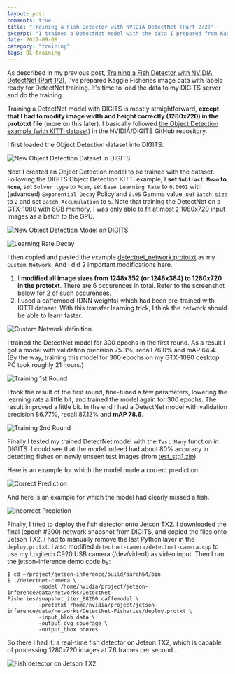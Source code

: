 ```yaml
---
layout: post
comments: true
title: "Training a Fish Detector with NVIDIA DetectNet (Part 2/2)"
excerpt: "I trained a DetectNet model with the data I prepared from Kaggle's 'The Nature Conservancy Fisheries Monitoring' dataset. Here's the list of steps I employed for the training, as well as a brief discussion about the result."
date: 2017-09-08
category: "training"
tags: DL training
---
```


As described in my previous post, [Training a Fish Detector with NVIDIA DetectNet (Part 1/2)](https://jkjung-avt.github.io/fisheries-dataset/), I've prepared Kaggle Fisheries image data with labels ready for DetectNet training. It's time to load the data to my DIGITS server and do the training.

Training a DetectNet model with DIGITS is mostly straightforward, **except that I had to modify image width and height correctly (1280x720) in the prototxt file** (more on this later). I basically followed [the Object Detection example (with KITTI dataset)](https://github.com/NVIDIA/DIGITS/tree/master/examples/object-detection) in the NVIDIA/DIGITS GitHub repository.

I first loaded the Object Detection dataset into DIGITS.

![New Object Detection Dataset in DIGITS](/assets/2017-09-08-detectnet-training/new-dataset.png)

Next I created an Object Detection model to be trained with the dataset. Following the DIGITS Object Detection KITTI example, I **set `Subtract Mean` to `None`**, set `Solver type` to `Adam`, set `Base Learning Rate` to `0.0001` with (advanced) `Exponential Decay` Policy and `0.95` Gamma value, set `Batch size` to `2` and set `Batch Accumulation` to `5`. Note that training the DetectNet on a GTX-1080 with 8GB memory, I was only able to fit at most `2` 1080x720 input images as a batch to the GPU.

![New Object Detection Model on DIGITS](/assets/2017-09-08-detectnet-training/new-model.png)

![Learning Rate Decay](/assets/2017-09-08-detectnet-training/lr-decay.png)

I then copied and pasted the example [detectnet_network.prototxt](https://raw.githubusercontent.com/NVIDIA/caffe/caffe-0.15/examples/kitti/detectnet_network.prototxt) as my `Custom Network`. And I did 2 important modifications here.

1. I **modified all image sizes from 1248x352 (or 1248x384) to 1280x720 in the prototxt**. There are 6 occurences in total. Refer to the screenshot below for 2 of such occurences.
2. I used a caffemodel (DNN weights) which had been pre-trained with KITTI dataset. With this transfer learning trick, I think the network should be able to learn faster.

![Custom Network definition](/assets/2017-09-08-detectnet-training/custom-network.png)

I trained the DetectNet model for 300 epochs in the first round. As a result I got a model with validation precision 75.3%, recall 76.0% and mAP 64.4. (By the way, training this model for 300 epochs on my GTX-1080 desktop PC took roughly 21 hours.)

![Training 1st Round](/assets/2017-09-08-detectnet-training/training-1st-round.png)

I took the result of the first round, fine-tuned a few parameters, lowering the learning rate a little bit, and trained the model again for 300 epochs. The result improved a little bit. In the end I had a DetectNet model with validation precision 86.77%, recall 87.12% and **mAP 78.6**.

![Training 2nd Round](/assets/2017-09-08-detectnet-training/training-2nd-round.png)

Finally I tested my trained DetectNet model with the `Test Many` function in DIGITS. I could see that the model indeed had about 80% accuracy in detecting fishes on newly unseen test images (from [test_stg1.zip](https://www.kaggle.com/c/the-nature-conservancy-fisheries-monitoring/data)).

Here is an example for which the model made a correct prediction.

![Correct Prediction](/assets/2017-09-08-detectnet-training/prediction-ok.png)

And here is an example for which the model had clearly missed a fish.

![Incorrect Prediction](/assets/2017-09-08-detectnet-training/prediction-ng.png)

Finally, I tried to deploy the fish detector onto Jetson TX2. I downloaded the final (epoch #300) network snapshot from DIGITS, and copied the files onto Jetson TX2. I had to manually remove the last Python layer in the `deploy.protxt`. I also modified `detectnet-camera/detectnet-camera.cpp` to use my Logitech C920 USB camera (/dev/video1) as video input. Then I ran the jetson-inference demo code by:

```shell
$ cd ~/project/jetson-inference/build/aarch64/bin
$ ./detectnet-camera \
          -model /home/nvidia/project/jetson-inference/data/networks/DetectNet-Fisheries/snapshot_iter_88200.caffemodel \
          -prototxt /home/nvidia/project/jetson-inference/data/networks/DetectNet-Fisheries/deploy.protxt \
          -input_blob data \
          -output_cvg coverage \
          -output_bbox bboxes
```

So there I had it: a real-time fish detector on Jetson TX2, which is capable of processing 1280x720 images at 7.6 frames per second...

![Fish detector on Jetson TX2](/assets/2017-09-08-detectnet-training/jetson-fisheries.png)

